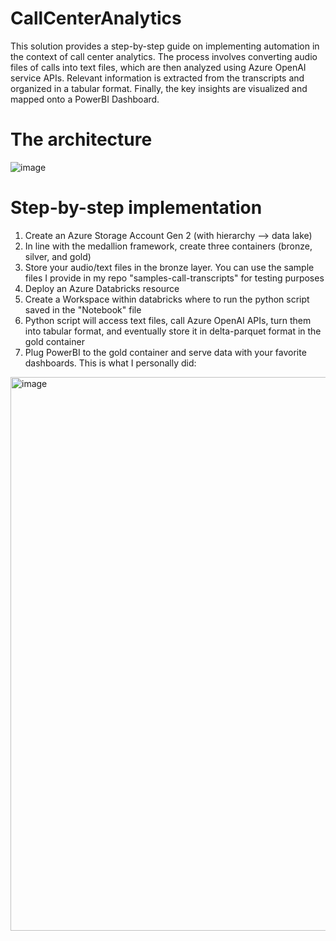 # CallCenterAnalytics

This solution provides a step-by-step guide on implementing automation in the context of call center analytics. The process involves converting audio files of calls into text files, which are then analyzed using Azure OpenAI service APIs. Relevant information is extracted from the transcripts and organized in a tabular format. Finally, the key insights are visualized and mapped onto a PowerBI Dashboard.

# The architecture
![image](https://github.com/FrancescoCortella/CallCenterAnalytics/assets/135111177/b1bb7edc-d0a0-4398-8e5d-4028532b5063)

# Step-by-step implementation
1. Create an Azure Storage Account Gen 2 (with hierarchy --> data lake)
2. In line with the medallion framework, create three containers (bronze, silver, and gold)
3. Store your audio/text files in the bronze layer. You can use the sample files I provide in my repo "samples-call-transcripts" for testing purposes
4. Deploy an Azure Databricks resource
5. Create a Workspace within databricks where to run the python script saved in the "Notebook" file
6. Python script will access text files, call Azure OpenAI APIs, turn them into tabular format, and eventually store it in delta-parquet format in the gold container
7. Plug PowerBI to the gold container and serve data with your favorite dashboards. This is what I personally did:

<img width="886" alt="image" src="https://github.com/FrancescoCortella/CallCenterAnalytics/assets/135111177/55370f93-d50e-4c23-a440-3a4f69345838">

